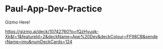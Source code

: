 # Paul-App-Dev-Practice

Gizmo Here!


https://gizmo.ai/deck/10742760?p=fQzHyuqk-Xk&t=1&featureId=2&deckName=App%20Dev&deckColour=FF98CB&senderName=imu&numDeckCards=124
